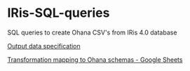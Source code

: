 # IRis-SQL-queries
SQL queries to create Ohana CSV's from IRis 4.0 database

[Output data specification](https://github.com/codeforamerica/ohana-api/wiki/Populating-the-Postgres-database-from-the-Human-Services-Data-Specification-%28HSDS%29-compliant-CSV-files)

[Transformation mapping to Ohana schemas - Google Sheets](https://docs.google.com/spreadsheets/d/1bnfkmhXBqD0HSWxqzJK3i7ipAIlLNjOAa9Ab-xnoBBc/edit#gid=1873674715)
